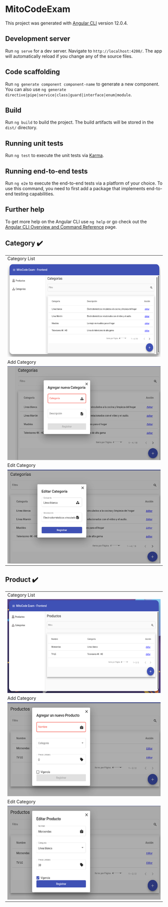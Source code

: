 # MitoCodeExam

This project was generated with [Angular CLI](https://github.com/angular/angular-cli) version 12.0.4.

## Development server

Run `ng serve` for a dev server. Navigate to `http://localhost:4200/`. The app will automatically reload if you change any of the source files.

## Code scaffolding

Run `ng generate component component-name` to generate a new component. You can also use `ng generate directive|pipe|service|class|guard|interface|enum|module`.

## Build

Run `ng build` to build the project. The build artifacts will be stored in the `dist/` directory.

## Running unit tests

Run `ng test` to execute the unit tests via [Karma](https://karma-runner.github.io).

## Running end-to-end tests

Run `ng e2e` to execute the end-to-end tests via a platform of your choice. To use this command, you need to first add a package that implements end-to-end testing capabilities.

## Further help

To get more help on the Angular CLI use `ng help` or go check out the [Angular CLI Overview and Command Reference](https://angular.io/cli) page.

## Category :heavy_check_mark:

<table>
  <tr>
     <td>Category List</td>
  </tr>
  <tr>
    <td><img src="src/gallery/Category.png" width=500 height=300></td>
  </tr>
  <tr>
     <td>Add Category</td>
  </tr>
  <tr>
    <td><img src="src/gallery/Category-Add.png" width=500 height=300></td>
  <tr>
     <td>Edit Category</td>
  </tr>
  <tr>
    <td><img src="src/gallery/Category-Edit.png" width=500 height=300></td>
  </tr>
 </table>

 ## Product :heavy_check_mark:

<table>
  <tr>
     <td>Category List</td>
  </tr>
  <tr>
    <td><img src="src/gallery/Products.png" width=500 height=300></td>
  </tr>

  <tr>
     <td>Add Category</td>
  </tr>
  <tr>
    <td><img src="src/gallery/Products-Add.png" width=500 height=300></td>
  </tr>

  <tr>
     <td>Edit Category</td>
  </tr>
  <tr>
    <td><img src="src/gallery/Product-Edit.png" width=500 height=300></td>
  </tr>
 </table>
